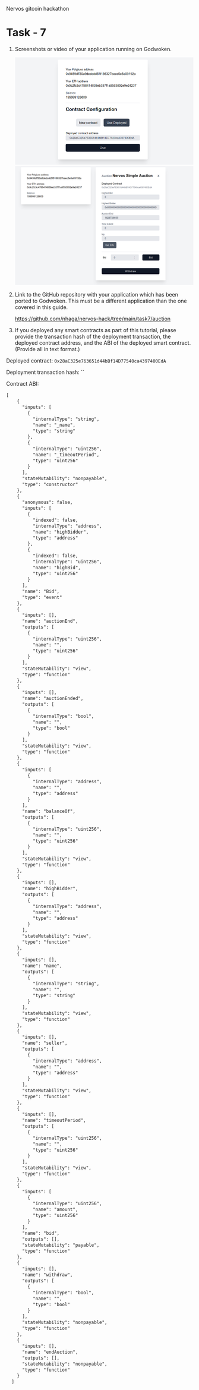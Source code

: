 Nervos gitcoin hackathon

# Task - 7

1. Screenshots or video of your application running on Godwoken.

   <img src="Screen1.png">

   <img src="Screen2.png">

2. Link to the GitHub repository with your application which has been ported to Godwoken. This must be a different application than the one covered in this guide.

   https://github.com/nhaga/nervos-hack/tree/main/task7/auction

3. If you deployed any smart contracts as part of this tutorial, please provide the transaction hash of the deployment transaction, the deployed contract address, and the ABI of the deployed smart contract. (Provide all in text format.)

Deployed contract: `0x28aC325e763651d44bBf14D77540ca4397400EdA`

Deployment transaction hash: ``

Contract ABI:

```
[
    {
      "inputs": [
        {
          "internalType": "string",
          "name": "_name",
          "type": "string"
        },
        {
          "internalType": "uint256",
          "name": "_timeoutPeriod",
          "type": "uint256"
        }
      ],
      "stateMutability": "nonpayable",
      "type": "constructor"
    },
    {
      "anonymous": false,
      "inputs": [
        {
          "indexed": false,
          "internalType": "address",
          "name": "highBidder",
          "type": "address"
        },
        {
          "indexed": false,
          "internalType": "uint256",
          "name": "highBid",
          "type": "uint256"
        }
      ],
      "name": "Bid",
      "type": "event"
    },
    {
      "inputs": [],
      "name": "auctionEnd",
      "outputs": [
        {
          "internalType": "uint256",
          "name": "",
          "type": "uint256"
        }
      ],
      "stateMutability": "view",
      "type": "function"
    },
    {
      "inputs": [],
      "name": "auctionEnded",
      "outputs": [
        {
          "internalType": "bool",
          "name": "",
          "type": "bool"
        }
      ],
      "stateMutability": "view",
      "type": "function"
    },
    {
      "inputs": [
        {
          "internalType": "address",
          "name": "",
          "type": "address"
        }
      ],
      "name": "balanceOf",
      "outputs": [
        {
          "internalType": "uint256",
          "name": "",
          "type": "uint256"
        }
      ],
      "stateMutability": "view",
      "type": "function"
    },
    {
      "inputs": [],
      "name": "highBidder",
      "outputs": [
        {
          "internalType": "address",
          "name": "",
          "type": "address"
        }
      ],
      "stateMutability": "view",
      "type": "function"
    },
    {
      "inputs": [],
      "name": "name",
      "outputs": [
        {
          "internalType": "string",
          "name": "",
          "type": "string"
        }
      ],
      "stateMutability": "view",
      "type": "function"
    },
    {
      "inputs": [],
      "name": "seller",
      "outputs": [
        {
          "internalType": "address",
          "name": "",
          "type": "address"
        }
      ],
      "stateMutability": "view",
      "type": "function"
    },
    {
      "inputs": [],
      "name": "timeoutPeriod",
      "outputs": [
        {
          "internalType": "uint256",
          "name": "",
          "type": "uint256"
        }
      ],
      "stateMutability": "view",
      "type": "function"
    },
    {
      "inputs": [
        {
          "internalType": "uint256",
          "name": "amount",
          "type": "uint256"
        }
      ],
      "name": "bid",
      "outputs": [],
      "stateMutability": "payable",
      "type": "function"
    },
    {
      "inputs": [],
      "name": "withdraw",
      "outputs": [
        {
          "internalType": "bool",
          "name": "",
          "type": "bool"
        }
      ],
      "stateMutability": "nonpayable",
      "type": "function"
    },
    {
      "inputs": [],
      "name": "endAuction",
      "outputs": [],
      "stateMutability": "nonpayable",
      "type": "function"
    }
  ]

```
